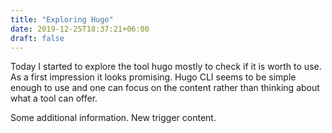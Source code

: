 ```yaml
---
title: "Exploring Hugo"
date: 2019-12-25T18:37:21+06:00
draft: false
---
```


Today I started to explore the tool hugo mostly to check if it is worth to use. As a first impression it looks
promising. Hugo CLI seems to be simple enough to use and one can focus on the content rather than thinking about
what a tool can offer.

Some additional information.
New trigger content.